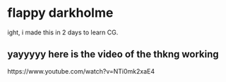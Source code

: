 <h1>flappy darkholme</h1>
<p>ight, i made this in 2 days to learn CG.</p>
<h2>yayyyyy here is the video of the thkng working</h2>
https://www.youtube.com/watch?v=NTi0mk2xaE4
